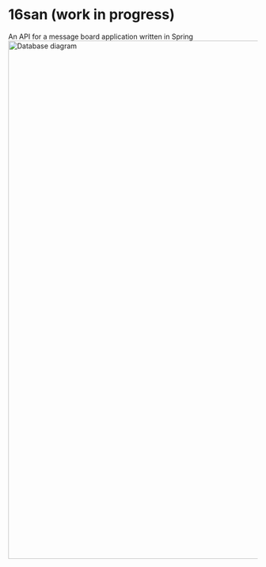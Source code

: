 # 16san (work in progress)
An API for a message board application written in Spring
<img width="1047" alt="Database diagram" src="https://github.com/elekvg/16san/blob/main/16san.png">
